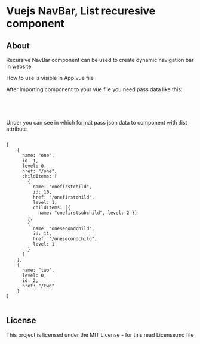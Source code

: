# Vuejs NavBar, List recuresive component

<h2>About</h2>
<p>Recursive NavBar component can be used to create dynamic navigation bar in website</p>
<p>How to use is visible in App.vue file </p>
<p>After importing component to your vue file you need pass data like this:</p>
<pre lang="no-highlight">
<code>
	<NavBar :list="navigationItems"></NavBar>
</code>
</pre>
<p>Under you can see in which format pass json data to component with :list attribute</p>
<pre lang="no-highlight">
<code>
[
	{
	  name: "one",
	  id: 1,
	  level: 0,
	  href: "/one",
	  childItems: [
		{
		  name: "onefirstchild",
		  id: 10,
		  href: "/onefirstchild",
		  level: 1,
		  childItems: [{ 
			name: "onefirstsubchild", level: 2 }]
		},
		{
		  name: "onesecondchild",
		  id: 11,
		  href: "/onesecondchild",
		  level: 1
		}
	  ]
	},
	{
	  name: "two",
	  level: 0,
	  id: 2,
	  href: "/two"
	}
]
</code>
</pre>

<h2><a id="user-content-license" class="anchor" aria-hidden="true" href="#license"></a>License</h2>
<p>This project is licensed under the MIT License - for this read License.md file</p>